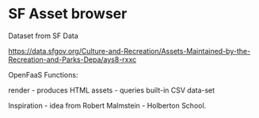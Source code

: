 SF Asset browser
===================

Dataset from SF Data

https://data.sfgov.org/Culture-and-Recreation/Assets-Maintained-by-the-Recreation-and-Parks-Depa/ays8-rxxc

OpenFaaS Functions:

render - produces HTML
assets - queries built-in CSV data-set


Inspiration - idea from Robert Malmstein - Holberton School.

